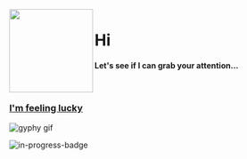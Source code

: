 <img align="left" height="150" src="https://user-images.githubusercontent.com/5083214/156877684-70d66b18-8bc3-46c2-8979-c2725767fd69.gif">

# Hi
#### Let's see if I can grab your attention...

<br/>

### [I'm feeling lucky](https://fct5mvs0s5.execute-api.us-east-2.amazonaws.com)
![gyphy gif](https://media3.giphy.com/media/Go9OE5un0CpxBRxOui/giphy.gif?cid=bfae7322b2431e3ab1dd66c2b8ecfd94598199a67186984d&rid=giphy.gif&ct=g)

![in-progress-badge](https://img.shields.io/badge/IN-PROGRESS-brightgreen)

